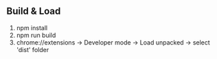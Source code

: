 
## Build & Load
1. npm install
2. npm run build
3. chrome://extensions -> Developer mode -> Load unpacked -> select 'dist' folder
